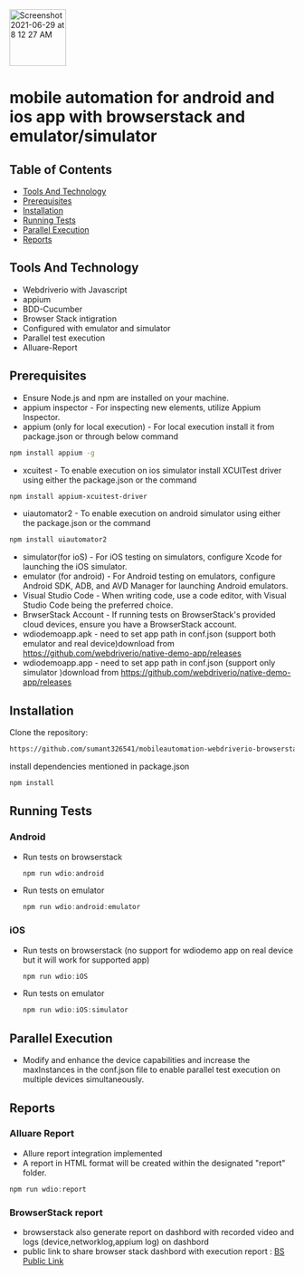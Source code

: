 <img width="100" alt="Screenshot 2021-06-29 at 8 12 27 AM" src="https://user-images.githubusercontent.com/39675511/123728969-d2a87b00-d8b1-11eb-9ece-558d4021f816.png">

# mobile automation for android and ios app with browserstack and emulator/simulator

## Table of Contents

- [Tools And Technology](#tools-and-technology)
- [Prerequisites](#prerequisites)
- [Installation](#installation)
- [Running Tests](#running-tests)
- [Parallel Execution](#parallel-execution)
- [Reports](#reports)

## Tools And Technology
- Webdriverio with Javascript
- appium
- BDD-Cucumber
- Browser Stack intigration
- Configured with emulator and simulator
- Parallel test execution
- Alluare-Report

## Prerequisites

- Ensure Node.js and npm are installed on your machine.
- appium inspector - For inspecting new elements, utilize Appium Inspector.
- appium (only for local execution) - For local execution install it from package.json or through below command
```sh
npm install appium -g
```
- xcuitest - To enable execution on ios simulator install XCUITest driver using either the package.json or the command 
```sh
npm install appium-xcuitest-driver
```
- uiautomator2 - To enable execution on android simulator using either the package.json or the command 
```sh
npm install uiautomator2
```
- simulator(for ioS) - For iOS testing on simulators, configure Xcode for launching the iOS simulator.
- emulator (for android) - For Android testing on emulators, configure Android SDK, ADB, and AVD Manager for launching Android emulators.
- Visual Studio Code - When writing code, use a code editor, with Visual Studio Code being the preferred choice.
- BrwserStack Account -  If running tests on BrowserStack's provided cloud devices, ensure you have a BrowserStack account.
- wdiodemoapp.apk - need to set app path in conf.json (support both emulator and real device)download from https://github.com/webdriverio/native-demo-app/releases 
- wdiodemoapp.app - need to set app path in conf.json (support only simulator )download from https://github.com/webdriverio/native-demo-app/releases 

## Installation

Clone the repository:

```sh
https://github.com/sumant326541/mobileautomation-webdriverio-browserstack.git
```
install dependencies mentioned in package.json

```sh
npm install
```

## Running Tests
### Android
 - Run tests on browserstack
    ```js
    npm run wdio:android
    ```
- Run tests on emulator
    ```js
    npm run wdio:android:emulator
    ```
### iOS
 - Run tests on browserstack (no support for wdiodemo app on real device but it will work for supported app)
    ```js
    npm run wdio:iOS
    ```
- Run tests on emulator
    ```js
    npm run wdio:iOS:simulator
    ```
## Parallel Execution
- Modify and enhance the device capabilities and increase the maxInstances in the conf.json file to enable parallel test execution on multiple devices simultaneously.

## Reports

### Alluare Report
- Allure report integration implemented
- A report in HTML format will be created within the designated "report" folder.

 ```js
npm run wdio:report
``` 
### BrowserStack report
- browserstack also generate report on dashbord with recorded video and logs (device,networklog,appium log) on dashbord
- public link to share browser stack dashbord with execution report : [BS Public Link](https://app-automate.browserstack.com/dashboard/v2/public-build/bFMzR3NrdnA1T3VOMSt3N1JxVnczZk9uSVJmT2JRZVQxOElxZnNibXdUNUVYenBWWEJhcDR1WTlwRThZNXNBL1FZOGtqY1NXbTIwRVBHc2tMSG5CTkE9PS0tdTUrektMSDdkM1RVcStrL29EUlJOdz09--4110f78cded056908c95c80d9db0674afa426a34)